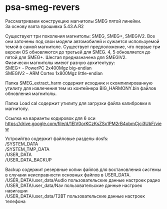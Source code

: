 # psa-smeg-revers
Рассматриваем  конструкцию магнитолы SMEG пятой линейки.
<br>За основу взята прошивка 5.43.A.R2  

Существуют три поколения магнитолы: SMEG, SMEG+, SMEGIV2. Все они заточены под свои модели автомобилей и сужается используемой темой в самой магнитоле. Существует предположение, что первые три версии OS обновляются до третьей для SMEG. 4, 5 обновляется до пятой для SMEG+. Шестая предназначена для SMEGIV2.  
Физически магнитолы имеют разную архитектуру:  
SMEG+ - PowerPC 2x400Mgz big-endian  
SMEGIV2 – ARM Cortex 1x800Mgz little-endian  


Папка SMEG_extract_harm содержит исходник и скомпилированную утилиту для извлечения тем из контейнера BIG_HARMONY.bin файлов обновления магнитолы.

Папка Load cal содержит утилиту для загрузки файла калибровки в магнитолу.

Ссылка на варианты кодировок для 6 оси https://drive.google.com/file/d/1EIV0orKCzKsZSx1PM2rB4obmCjci3UbF/view


Устроийтво содержит файловые разделы dosfs:<br>
  /SYSTEM_DATA<br>
  /SYSTEM_TMP_DATA<br>
  /USER_DATA<br>
  /USER_DATA_BACKUP<br>
  
  Backup содержит резервные копии файлов для востановления системы в случаии неисправности основных файлов в USER_DATA.<br>
  /USER_DATA/user_data/Audio пользовательские данные настроек радио<br>
  /USER_DATA/user_data/Nav пользовательские данные настроек навигации<br>
  /USER_DATA/user_data/T2BT пользовательские данные настроек телефона<br>
  
